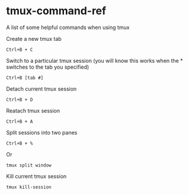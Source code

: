 # tmux-command-ref
A list of some helpful commands when using tmux

Create a new tmux tab
```
Ctrl+B + C
```

Switch to a particular tmux session (you will know this works when the * switches to the tab you specified)
```
Ctrl+B [tab #]
```

Detach current tmux session
```
Ctrl+B + D
```

Reatach tmux session
```
Ctrl+B + A
```

Split sessions into two panes
```
Ctrl+B + %
```
Or
```
tmux split window
```

Kill current tmux session
```
tmux kill-session
```
